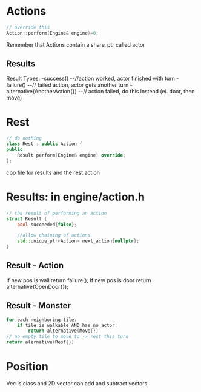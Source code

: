 # Actions
```C++
// override this
Action::perform(Engine& engine)=0;
```
Remember that Actions contain a share_ptr<Actor> called actor

## Results
Result Types: 
-success() 
--//action worked, actor finished with turn
-failure() 
--// failed action, actor gets another turn
-alternative(AnotherAction{}) 
--// action failed, do this instead (ei. door, then move)

# Rest

```C++
// do nothing
class Rest : public Action {
public:
    Result perform(Engine& engine) override;
};
```
cpp file for results and the rest action

# Results: in engine/action.h

```C++
// the result of performing an action
struct Result {
    bool succeeded{false};

    //allow chaining of actions
    std::unique_ptr<Action> next_action{nullptr};
}
```

## Result - Action
If new pos is wall
    return failure();
If new pos is door
    return alternative(OpenDoor{});

## Result - Monster
```C++
for each neighboring tile:
    if tile is walkable AND has no actor:
        return alternative(Move{})
// no empty tile to move to -> rest this turn
return alernative(Rest{})
```

# Position
Vec is class and 2D vector
can add and subtract vectors
